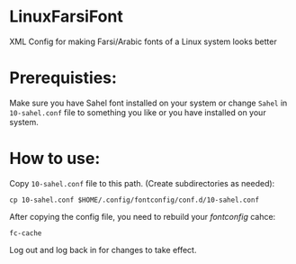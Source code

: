 # LinuxFarsiFont
XML Config for making Farsi/Arabic fonts of a Linux system looks better

# Prerequisties:
Make sure you have Sahel font installed on your system or change `Sahel` in `10-sahel.conf` file to something you like or you have installed on your system.

# How to use:
Copy `10-sahel.conf` file to this path. (Create subdirectories as needed):
```
cp 10-sahel.conf $HOME/.config/fontconfig/conf.d/10-sahel.conf
```
After copying the config file, you need to rebuild your *fontconfig* cahce:
```
fc-cache
```
Log out and log back in for changes to take effect.
